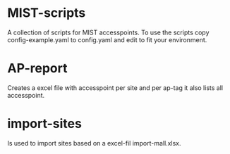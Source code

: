 # MIST-scripts
A collection of scripts for MIST accesspoints.
To use the scripts copy config-example.yaml to config.yaml and edit to fit your environment.
# AP-report
Creates a excel file with accesspoint per site and per ap-tag it also lists all accesspoint.
# import-sites
Is used to import sites based on a excel-fil import-mall.xlsx.
